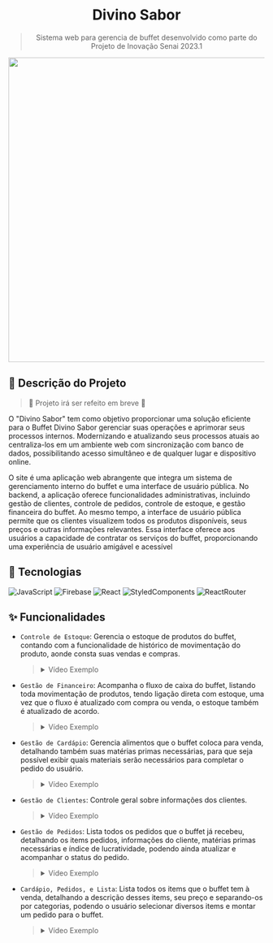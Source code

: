 <h1 align="center">Divino Sabor</h1>

 <blockquote>
     <p align="center">Sistema web para gerencia de buffet desenvolvido como parte do Projeto de Inovação Senai 2023.1</p>
 </blockquote>

<div align="center">
    <image src="https://github.com/alvarosoaress/Divino-Sabor/assets/13721147/df06b638-6450-46ba-bcab-223a11642371" width=600 heigth=850/>
</div>

## 🧠 Descrição do Projeto

> 💭 Projeto irá ser refeito em breve 💭

O "Divino Sabor" tem como objetivo proporcionar uma solução eficiente para o Buffet Divino Sabor gerenciar suas operações e aprimorar seus processos internos. Modernizando e atualizando seus processos atuais ao centraliza-los em um ambiente web com sincronização com banco de dados, possibilitando acesso simultâneo e de qualquer lugar e dispositivo online.

O site é uma aplicação web abrangente que integra um sistema de gerenciamento interno do buffet e uma interface de usuário pública. No backend, a aplicação oferece funcionalidades administrativas, incluindo gestão de clientes, controle de pedidos, controle de estoque, e gestão financeira do buffet. Ao mesmo tempo, a interface de usuário pública permite que os clientes visualizem todos os produtos disponíveis, seus preços e outras informações relevantes. Essa interface oferece aos usuários a capacidade de contratar os serviços do buffet, proporcionando uma experiência de usuário amigável e acessível

## 🚀 Tecnologias

![JavaScript](https://img.shields.io/badge/JavaScript-20232A?style=for-the-badge&logo=javascript&logoColor=F7DF1E)
![Firebase](https://img.shields.io/badge/firebase-20232A?style=for-the-badge&logo=firebase&logoColor=F7DF1E)
![React](https://img.shields.io/badge/React-20232A?style=for-the-badge&logo=react&logoColor=61DAFB)
![StyledComponents](https://img.shields.io/badge/styled--components-20232A?style=for-the-badge&logo=styled-components&logoColor=DB7093)
![ReactRouter](https://img.shields.io/badge/React_Router-20232A?style=for-the-badge&logo=react-router&logoColor=CA4245)

## ✨ Funcionalidades

- `Controle de Estoque`: Gerencia o estoque de produtos do buffet, contando com a funcionalidade de histórico de movimentação do produto, aonde consta suas vendas e compras.

  <blockquote>
  <details>
  <summary>
  Vídeo Exemplo
  </summary>

  https://github.com/alvarosoaress/Divino-Sabor/assets/13721147/76c21e77-80a4-4786-bfc0-9ba78a425488

  </details>
  </blockquote>

- `Gestão de Financeiro`: Acompanha o fluxo de caixa do buffet, listando toda movimentação de produtos, tendo ligação direta com estoque, uma vez que o fluxo é atualizado com compra ou venda, o estoque também é atualizado de acordo.

  <blockquote>
  <details>
  <summary>
  Vídeo Exemplo
  </summary>

    https://github.com/alvarosoaress/Divino-Sabor/assets/13721147/16ef538b-85b8-428a-ae9b-1116940398d2

  </details>
  </blockquote>

- `Gestão de Cardápio`: Gerencia alimentos que o buffet coloca para venda, detalhando também suas matérias primas necessárias, para que seja possível exibir quais materiais serão necessários para completar o pedido do usuário.

  <blockquote>
  <details>
  <summary>
  Vídeo Exemplo
  </summary>

  - Visão de Administrador
  
      https://github.com/alvarosoaress/Divino-Sabor/assets/13721147/d952dafd-4b23-42af-8a20-2e5b445a7757

  - Visão de Usuário
  
    https://github.com/alvarosoaress/Divino-Sabor/assets/13721147/00215a31-6321-4cd8-adc0-4071c1083d60

  </details>
  </blockquote>

- `Gestão de Clientes`: Controle geral sobre informações dos clientes.

  <blockquote>
  <details>
  <summary>
  Vídeo Exemplo
  </summary>

    https://github.com/alvarosoaress/Divino-Sabor/assets/13721147/17ad1fac-75a4-4f1b-a773-b5dc4153c39c

  </details>
  </blockquote>

- `Gestão de Pedidos`: Lista todos os pedidos que o buffet já recebeu, detalhando os items pedidos, informações do cliente, matérias primas necessárias e índice de lucratividade, podendo ainda atualizar e acompanhar o status do pedido.

  <blockquote>
  <details>
  <summary>
  Vídeo Exemplo
  </summary>

    https://github.com/alvarosoaress/Divino-Sabor/assets/13721147/611ca225-0ad6-4e41-b7cb-c6eb4c0d1a14

  </details>
  </blockquote>

- `Cardápio, Pedidos, e Lista`: Lista todos os items que o buffet tem à venda, detalhando a descrição desses items, seu preço e separando-os por categorias, podendo o usuário selecionar diversos items e montar um pedido para o buffet.

  <blockquote>
  <details>
  <summary>
  Vídeo Exemplo
  </summary>

    https://github.com/alvarosoaress/Divino-Sabor/assets/13721147/8f47f082-a1fd-488e-9d1b-da7e4d5bde71

  </details>
  </blockquote>

<!--
Divino Sabor
1
https://divino-sabor.vercel.app
JavaScript;Firebase;React;StyledComponents;ReactRouter
https://github.com/alvarosoaress/Divino-Sabor/assets/13721147/df06b638-6450-46ba-bcab-223a11642371
Solução web que moderniza o gerenciamento do Buffet Divino Sabor, integrando operações internas avançadas e oferecendo uma interface intuitiva para clientes visualizarem e contratarem serviços de qualquer lugar.
available
-->
